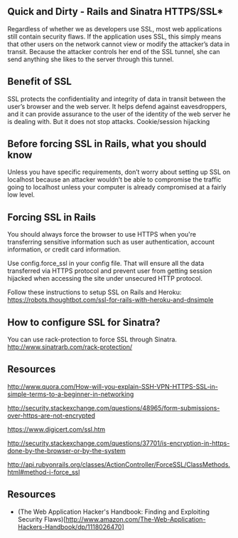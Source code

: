 ## Quick and Dirty - Rails and Sinatra HTTPS/SSL* ##

Regardless of whether we as developers use SSL, most web applications still contain security flaws. If the application uses SSL, this simply means that other users on the network cannot view or modify the attacker’s data in transit. Because the attacker controls her end of the SSL tunnel, she can send anything she likes to the server through this tunnel.

## Benefit of SSL ##

SSL protects the confidentiality and integrity of data in transit between the user’s browser and the web server. It helps defend against eavesdroppers, and it can provide assurance to the user of the identity of the web server he is dealing with. But it does not stop attacks.
Cookie/session hijacking

## Before forcing SSL in Rails, what you should know ##

Unless you have specific requirements, don’t worry about setting up SSL on localhost because an attacker wouldn’t be able to compromise the traffic going to localhost unless your computer is already compromised at a fairly low level.

## Forcing SSL in Rails ##
You should always force the browser to use HTTPS when you're transferring sensitive information such as user authentication, account information, or credit card information.

Use config.force_ssl in your config file. That will ensure all the data transferred via HTTPS protocol and prevent user from getting session hijacked when accessing the site under unsecured HTTP protocol.

Follow these instructions to setup SSL on Rails and Heroku:
https://robots.thoughtbot.com/ssl-for-rails-with-heroku-and-dnsimple

## How to configure SSL for Sinatra? ##

You can use rack-protection to force SSL through Sinatra. http://www.sinatrarb.com/rack-protection/

## Resources ##

http://www.quora.com/How-will-you-explain-SSH-VPN-HTTPS-SSL-in-simple-terms-to-a-beginner-in-networking

http://security.stackexchange.com/questions/48965/form-submissions-over-https-are-not-encrypted

https://www.digicert.com/ssl.htm

http://security.stackexchange.com/questions/37701/is-encryption-in-https-done-by-the-browser-or-by-the-system

http://api.rubyonrails.org/classes/ActionController/ForceSSL/ClassMethods.html#method-i-force_ssl

## Resources ##

* (The Web Application Hacker's Handbook: Finding and Exploiting Security Flaws)[http://www.amazon.com/The-Web-Application-Hackers-Handbook/dp/1118026470]
